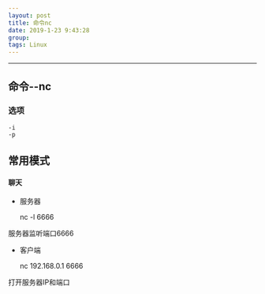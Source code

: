```yaml
---
layout: post  
title: 命令nc  
date: 2019-1-23 9:43:28  
group:   
tags: Linux  
---
```

---

## 命令--nc ##
### 选项 ###
	-i
	-p
	
## 常用模式 ##


#### 聊天 ####
- 服务器

	nc -l 6666

服务器监听端口6666

- 客户端
	
	nc 192.168.0.1 6666  

打开服务器IP和端口
